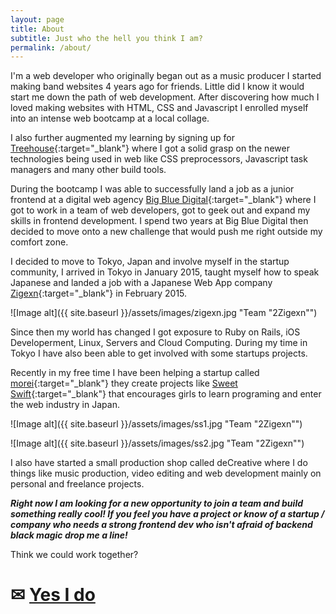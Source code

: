 ```yaml
---
layout: page
title: About
subtitle: Just who the hell you think I am?
permalink: /about/
---
```


I'm a web developer who originally began out as a music producer I started making band websites 4 years ago for friends. Little did I know it would start me down the path of web development. After discovering how much I loved making websites with HTML, CSS and Javascript I enrolled myself into an intense web bootcamp at a local collage.


I also further augmented my learning by signing up for [Treehouse](http://teamtreehouse.com){:target="_blank"} where I got a solid grasp on the newer technologies being used in web like CSS preprocessors, Javascript task managers and many other build tools.


During the bootcamp I was able to successfully land a job as a junior frontend at a digital web agency [Big Blue Digital](http://bigblue.digital){:target="_blank"} where I got to work in a team of web developers, got to geek out and expand my skills in frontend development. I spend two years at Big Blue Digital then decided to move onto a new challenge that would push me right outside my comfort zone.


I decided to move to Tokyo, Japan and involve myself in the startup community, I arrived in Tokyo in January 2015, taught myself how to speak Japanese and landed a job with a Japanese Web App company [Zigexn](http://zigexn.co.jp/){:target="_blank"} in February 2015.

![Image alt]({{ site.baseurl }}/assets/images/zigexn.jpg "Team "2Zigexn"")

Since then my world has changed I got exposure to Ruby on Rails, iOS Developerment, Linux, Servers and Cloud Computing. During my time in Tokyo I have also been able to get involved with some startups projects.

Recently in my free time I have been helping a startup called [morei](http://morei.co/){:target="_blank"} they create projects like [Sweet Swift](http://sweetswift.me/){:target="_blank"} that encourages girls to learn programing and enter the web industry in Japan.  

![Image alt]({{ site.baseurl }}/assets/images/ss1.jpg "Team "2Zigexn"")

![Image alt]({{ site.baseurl }}/assets/images/ss2.jpg "Team "2Zigexn"")

I also have started a small production shop called deCreative where I do things like music production, video editing and web development mainly on personal and freelance projects.

***Right now I am looking for a new opportunity to join a team and build something really cool! If you feel you have a project or know of a startup / company who needs a strong frontend dev who isn't afraid of backend black magic drop me a line!***

Think we could work together?

# ✉ [Yes I do](mailto:hello@danieleddytokyo.com)
